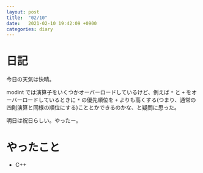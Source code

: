 ```yaml
---
layout: post
title:  "02/10"
date:   2021-02-10 19:42:09 +0900
categories: diary
---
```

# 日記

今日の天気は快晴。

modint では演算子をいくつかオーバーロードしているけど、例えば ```*``` と ```+``` をオーバーロードしているときに ```*``` の優先順位を ```+``` よりも高くする(つまり、通常の四則演算と同様の順位にする)こととかできるのかな、と疑問に思った。

明日は祝日らしい。やったー。

# やったこと

- C++